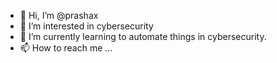 - 👋 Hi, I’m @prashax
- 👀 I’m interested in cybersecurity 
- 🌱 I’m currently learning to automate things in cybersecurity.
- 📫 How to reach me ...


<!---
prashax/prashax is a ✨ special ✨ repository because its `README.md` (this file) appears on your GitHub profile.
You can click the Preview link to take a look at your changes.
--->
